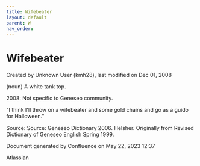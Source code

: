 ```yaml
---
title: Wifebeater
layout: default
parent: W
nav_order:
---
```


# Wifebeater

Created by  Unknown User (kmh28), last modified on Dec 01, 2008

(noun) A white tank top.

2008: Not specific to Geneseo community.

&quot;I think I'll throw on a wifebeater and some gold chains and go as a guido for Halloween.&quot;

Source: Source: Geneseo Dictionary 2006. Helsher. Originally from Revised Dictionary of Geneseo English Spring 1999.

Document generated by Confluence on May 22, 2023 12:37

Atlassian
